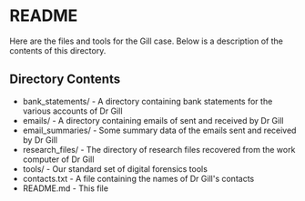# README

Here are the files and tools for the Gill case. Below is a description of the contents of this directory.

## Directory Contents
- bank_statements/ - A directory containing bank statements for the various accounts of Dr Gill
- emails/ - A directory containing emails of sent and received by Dr Gill
- email_summaries/ - Some summary data of the emails sent and received by Dr Gill
- research_files/ - The directory of research files recovered from the work computer of Dr Gill
- tools/ - Our standard set of digital forensics tools
- contacts.txt - A file containing the names of Dr Gill's contacts
- README.md - This file

